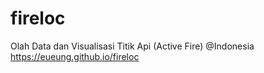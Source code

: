 # fireloc
Olah Data dan Visualisasi Titik Api (Active Fire) @Indonesia https://eueung.github.io/fireloc
